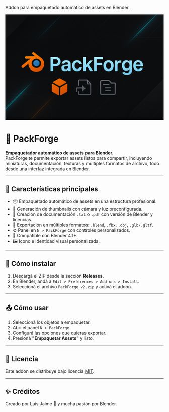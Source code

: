 

Addon para empaquetado automático de assets en Blender.

  <img src="docs/packforge_banner.png" alt="PackForge Banner" />
</p>

# 🧰 PackForge

**Empaquetador automático de assets para Blender.**  
PackForge te permite exportar assets listos para compartir, incluyendo miniaturas, documentación, texturas y múltiples formatos de archivo, todo desde una interfaz integrada en Blender.

---

## 🚀 Características principales

- 📦 Empaquetado automático de assets en una estructura profesional.
- 🎨 Generación de thumbnails con cámara y luz preconfigurada.
- 🧾 Creación de documentación `.txt` o `.pdf` con versión de Blender y licencias.
- 💾 Exportación en múltiples formatos: `.blend`, `.fbx`, `.obj`, `.glb/.gltf`.
- ⚙️ Panel en `N > PackForge` con controles personalizados.
- 🧩 Compatible con Blender 4.1+.
- 🖼️ Icono e identidad visual personalizada.

---
## 🧪 Cómo instalar

1. Descargá el ZIP desde la sección **Releases**.
2. En Blender, andá a `Edit > Preferences > Add-ons > Install`.
3. Seleccioná el archivo `PackForge_v2.zip` y activá el addon.

---

## 📤 Cómo usar

1. Seleccioná los objetos a empaquetar.
2. Abrí el panel `N > PackForge`.
3. Configurá las opciones que quieras exportar.
4. Presioná **"Empaquetar Assets"** y listo.

---

## 📘 Licencia

Este addon se distribuye bajo licencia [MIT](LICENSE).

---

## ✨ Créditos

Creado por Luis Jaime 🤖 y mucha pasión por Blender.



